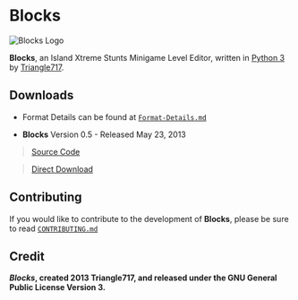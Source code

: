Blocks
======

![Blocks Logo](https://raw.github.com/le717/Blocks/master/Media/Blocks.png)

**Blocks**, an Island Xtreme Stunts Minigame Level Editor, written in [Python 3](http://www.python.org)
by [Triangle717](http://triangle717.wordpress.com).

Downloads
---------
 
* Format Details can be found at [`Format-Details.md`](Documentation/Format-Details.md.md)

* **Blocks** Version 0.5 - Released May 23, 2013 

> [Source Code](https://github.com/le717/Blocks/tree/0.5)

> [Direct Download](https://github.com/le717/Blocks/archive/0.5.zip)

Contributing
------------

If you would like to contribute to the development of **Blocks**, please be sure to read [`CONTRIBUTING.md`](Documentation/CONTRIBUTING.md)

Credit
------
***Blocks*, created 2013 Triangle717, and released under the GNU General Public License Version 3.**
